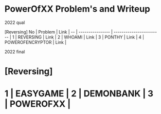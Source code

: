 # PowerOfXX Problem's and Writeup

2022 qual

[Reversing]
 No | Problem          | Link                     |
 -- | ---------------- | ------------------------ |
  1 | REVERSING        | Link                     |
  2 | WHOAMI           | Link                     |
  3 | PONTHY           | Link                     |
  4 | POWEROFENCRYPTOR | Link                     |
 
2022 final
 
[Reversing]
=======================================================
 1 | EASYGAME         | 
 2 | DEMONBANK        | 
 3 | POWEROFXX        | 
=======================================================
